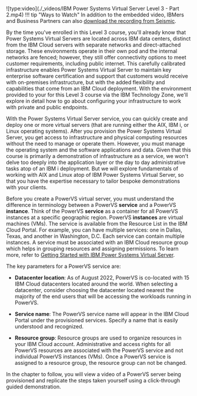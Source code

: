![type:video](./_videos/IBM Power Systems Virtual Server Level 3 - Part 2.mp4)
!!! tip "Ways to Watch"
    In addition to the embedded video, IBMers and Business Partners can also <a href="https://ibm.seismic.com/Link/Content/DC7MhCMFHqdF384HP8b4dXgRMqhG" target="_blank">download the recording from Seismic</a>.

By the time you've enrolled in this Level 3 course, you'll already know that Power Systems Virtual Servers are located across IBM data centers, distinct from the IBM Cloud servers with separate networks and direct-attached storage. These environments operate in their own pod and the internal networks are fenced; however, they still offer connectivity options to meet customer requirements, including public internet. This carefully calibrated infrastructure enables Power Systems Virtual Server to maintain key enterprise software certification and support that customers would receive with on-premises infrastructure, but with the added flexibility and capabilities that come from an IBM Cloud deployment. With the environment provided to your for this Level 3 course via the IBM Technology Zone, we'll explore in detail how to go about configuring your infrastructure to work with private and public endpoints.

With the Power Systems Virtual Server service, you can quickly create and deploy one or more virtual servers (that are running either the AIX, IBM i, or Linux operating systems). After you provision the Power Systems Virtual Server, you get access to infrastructure and physical computing resources without the need to manage or operate them. However, you must manage the operating system and the software applications and data. Given that this course is primarily a demonstration of infrastructure as a service, we won't delve too deeply into the application layer or the day to day administrative tasks atop of an IBM i deployment. But we will explore fundamentals of working with AIX and Linux atop of IBM Power Systems Virtual Server, so that you have the expertise necessary to tailor bespoke demonstrations with your clients.

Before you create a PowerVS virtual server, you must understand the difference in terminology between a PowerVS **service** and a PowerVS **instance**. Think of the PowerVS **service** as a container for all PowerVS instances at a specific geographic region. PowerVS **instances** are virtual machines (VMs). The service is available from the Resource List in the IBM Cloud Portal. For example, you can have multiple services: one in Dallas, Texas, and another in Washington, D.C. Each service can contain multiple instances. A service must be associated with an IBM Cloud resource group which helps in grouping resources and assigning permissions. To learn more, refer to <a href="https://cloud.ibm.com/docs/power-iaas?topic=power-iaas-getting-started" target="_blank">Getting Started with IBM Power Systems Virtual Server</a>.

The key parameters for a PowerVS service are:

- **Datacenter location**: As of August 2022, PowerVS is co-located with 15 IBM Cloud datacenters located around the world. When selecting a datacenter, consider choosing the datacenter located nearest the majority of the end users that will be accessing the workloads running in PowerVS.

- **Service name**: The PowerVS service name will appear in the IBM Cloud Portal under the provisioned services. Specify a name that is easily understood and recognized.

- **Resource group**: Resource groups are used to organize resources in your IBM Cloud account. Administrative and access rights for all PowerVS resources are associated with the PowerVS service and not individual PowerVS instances (VMs). Once a PowerVS service is assigned to a resource group, the resource group can not be changed.

In the chapter to follow, you will view a video of a PowerVS server being provisioned and replicate the steps taken yourself using a click-through guided demonstration.
